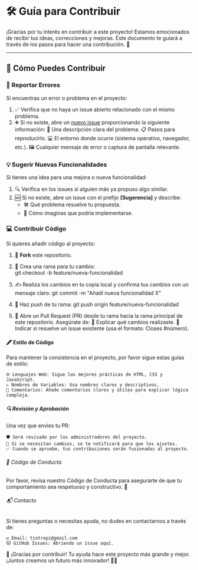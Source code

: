 # 🛠️ Guía para Contribuir

¡Gracias por tu interés en contribuir a este proyecto! Estamos emocionados de recibir tus ideas, correcciones y mejoras. Este documento te guiará a través de los pasos para hacer una contribución. 🌟

---

## 🧐 Cómo Puedes Contribuir

### 🐞 Reportar Errores
Si encuentras un error o problema en el proyecto:

1. ✅ Verifica que no haya un issue abierto relacionado con el mismo problema.
2. ➕ Si no existe, abre un [nuevo issue](https://github.com/TioTropi/TioTropiDev/issues) proporcionando la siguiente información:
    📝 Una descripción clara del problema.
    📋 Pasos para reproducirlo.
    💻 El entorno donde ocurre (sistema operativo, navegador, etc.).
    🖼️ Cualquier mensaje de error o captura de pantalla relevante.

### 💡 Sugerir Nuevas Funcionalidades
Si tienes una idea para una mejora o nueva funcionalidad:

1. 🔍 Verifica en los issues si alguien más ya propuso algo similar.
2. 🆕 Si no existe, abre un issue con el prefijo **[Sugerencia]** y describe:
   - 🛠️ Qué problema resuelve tu propuesta.
   - 💭 Cómo imaginas que podría implementarse.

### 💻 Contribuir Código
Si quieres añadir código al proyecto:

1. 🍴 **Fork** este repositorio.

2. 🌿  Crea una rama para tu cambio:  
    git checkout -b feature/nueva-funcionalidad

3. ✍️ Realiza los cambios en tu copia local y confirma tus cambios con un mensaje claro:
    git commit -m "Añadí nueva funcionalidad X"

4. 🚀 Haz push de tu rama:
    git push origin feature/nueva-funcionalidad

5. 📨  Abre un Pull Request (PR) desde tu rama hacia la rama principal de este repositorio. Asegúrate de:
    📝 Explicar qué cambios realizaste.
    🔗 Indicar si resuelve un issue existente (usa el formato: Closes #número).

#### 🖋️ Estilo de Código
Para mantener la consistencia en el proyecto, por favor sigue estas guías de estilo:

    🌐 Lenguajes Web: Sigue las mejores prácticas de HTML, CSS y JavaScript.
    ✏️ Nombres de Variables: Usa nombres claros y descriptivos.
    💬 Comentarios: Añade comentarios claros y útiles para explicar lógica compleja.

##### 🔍 Revisión y Aprobación
Una vez que envíes tu PR:

    🛡️ Será revisado por los administradores del proyecto.
    📢 Si se necesitan cambios, se te notificará para que los ajustes.
    ✅ Cuando se apruebe, tus contribuciones serán fusionadas al proyecto.

###### 📜 Código de Conducta
Por favor, revisa nuestro Código de Conducta para asegurarte de que tu comportamiento sea respetuoso y constructivo. 🤝

###### 📬 Contacto
Si tienes preguntas o necesitas ayuda, no dudes en contactarnos a través de:

    ✉️ Email: tiotropi@gmail.com
    🐱 GitHub Issues: Abriendo un issue aquí.

🌟 ¡Gracias por contribuir!
Tu ayuda hace este proyecto más grande y mejor. ¡Juntos creamos un futuro más innovador! 🚀✨
